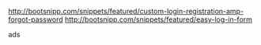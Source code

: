 http://bootsnipp.com/snippets/featured/custom-login-registration-amp-forgot-password
http://bootsnipp.com/snippets/featured/easy-log-in-form



ads